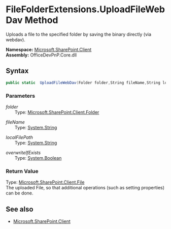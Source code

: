 # FileFolderExtensions.UploadFileWebDav Method  
Uploads a file to the specified folder by saving the binary directly (via webdav).  

**Namespace:** [Microsoft.SharePoint.Client](Microsoft.SharePoint.Client.md)  
**Assembly:** OfficeDevPnP.Core.dll  
## Syntax
```C#
public static  UploadFileWebDav(Folder folder,String fileName,String localFilePath,Boolean overwriteIfExists)
```
### Parameters
*folder*  
&emsp;&emsp;Type: [Microsoft.SharePoint.Client.Folder](Microsoft.SharePoint.Client.Folder.md) 
&emsp;&emsp;  
  
*fileName*  
&emsp;&emsp;Type: [System.String](System.String.md) 
&emsp;&emsp;  
  
*localFilePath*  
&emsp;&emsp;Type: [System.String](System.String.md) 
&emsp;&emsp;  
  
*overwriteIfExists*  
&emsp;&emsp;Type: [System.Boolean](System.Boolean.md) 
&emsp;&emsp;  
  
### Return Value
Type: [Microsoft.SharePoint.Client.File](Microsoft.SharePoint.Client.File.md)  
The uploaded File, so that additional operations (such as setting properties) can be done.

## See also
- [Microsoft.SharePoint.Client](Microsoft.SharePoint.Client.md)
